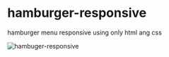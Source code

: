 # hamburger-responsive
hamburger menu responsive using only html ang css


![hambuger-responsive](https://user-images.githubusercontent.com/50907905/210149917-877831d7-f083-446b-9a3d-e70d981e17b4.png)
